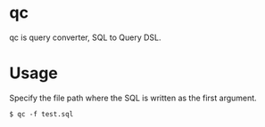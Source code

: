 # qc

qc is query converter, SQL to Query DSL.

# Usage
Specify the file path where the SQL is written as the first argument.

```
$ qc -f test.sql
```

